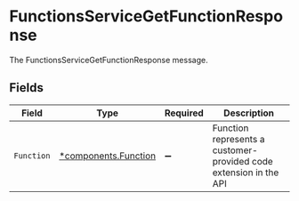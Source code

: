 # FunctionsServiceGetFunctionResponse

The FunctionsServiceGetFunctionResponse message.


## Fields

| Field                                                             | Type                                                              | Required                                                          | Description                                                       |
| ----------------------------------------------------------------- | ----------------------------------------------------------------- | ----------------------------------------------------------------- | ----------------------------------------------------------------- |
| `Function`                                                        | [*components.Function](../../models/components/function.md)       | :heavy_minus_sign:                                                | Function represents a customer-provided code extension in the API |